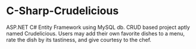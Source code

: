 # C-Sharp-Crudelicious
ASP.NET C# Entity Framework using MySQL db. CRUD based project aptly named Crudelicious. Users may add their own favorite dishes to a menu, rate the dish by its tastiness, and give courtesy to the chef.
